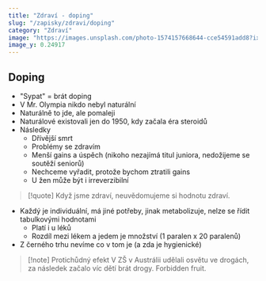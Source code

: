 ```yaml
---
title: "Zdraví - doping"
slug: "/zapisky/zdravi/doping"
category: "Zdraví"
image: "https://images.unsplash.com/photo-1574157668644-cce54591add8?ixlib=rb-4.0.3&ixid=MnwxMjA3fDB8MHxwaG90by1wYWdlfHx8fGVufDB8fHx8&auto=format&fit=crop&w=1171&q=80"
image_y: 0.24917
---
```


## Doping
- "Sypat" = brát doping
- V Mr. Olympia nikdo nebyl naturální
- Naturálně to jde, ale pomaleji
- Naturálové existovali jen do 1950, kdy začala éra steroidů
- Následky
	- Dřívější smrt
	- Problémy se zdravím
	- Menší gains a úspěch (nikoho nezajímá titul juniora, nedožijeme se soutěží seniorů)
	- Nechceme vyřadit, protože bychom ztratili gains
	- U žen může být i irreverzibilní

> [!quote] 
> Když jsme zdraví, neuvědomujeme si hodnotu zdraví.

- Každý je individuální, má jiné potřeby, jinak metabolizuje, nelze se řídit tabulkovými hodnotami
	- Platí i u léků
	- Rozdíl mezi lékem a jedem je množství (1 paralen x 20 paralenů)
- Z černého trhu nevíme co v tom je (a zda je hygienické)


> [!note] Protichůdný efekt
> V ZŠ v Austrálii udělali osvětu ve drogách, za následek začalo víc dětí brát drogy. Forbidden fruit.

